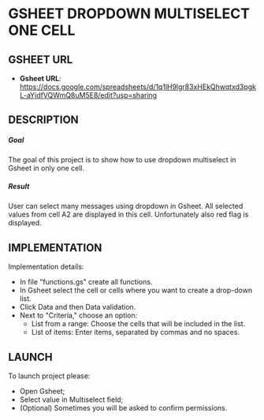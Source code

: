 GSHEET DROPDOWN MULTISELECT ONE CELL
====================================


GSHEET URL
----------

* **Gsheet URL**: https://docs.google.com/spreadsheets/d/1q1lH9lgr83xHEkQhwqtxd3pgkL-aYjdfVQWmQ8uM5E8/edit?usp=sharing

DESCRIPTION
-----------

##### Goal
The goal of this project is to show how to use dropdown multiselect in Gsheet in only one cell. 

##### Result 
User can select many messages using dropdown in Gsheet. All selected values from cell A2 are displayed in this cell. 
Unfortunately also red flag is displayed. 


IMPLEMENTATION
-----------

Implementation details:
* In file "functions.gs" create all functions.
* In Gsheet select the cell or cells where you want to create a drop-down list.
* Click Data and then Data validation.
* Next to "Criteria," choose an option:
	* List from a range: Choose the cells that will be included in the list.
	* List of items: Enter items, separated by commas and no spaces.
  

LAUNCH
------

To launch project please:
* Open Gsheet;
* Select value in Multiselect field;
* (Optional) Sometimes you will be asked to confirm permissions.
